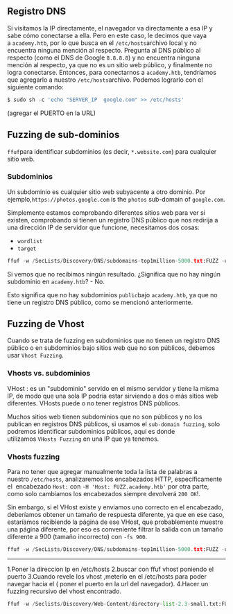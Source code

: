 ## Registro DNS 

Si visitamos la IP directamente, el navegador va directamente a esa IP y sabe cómo conectarse a ella. Pero en este caso, le decimos que vaya a `academy.htb`, por lo que busca en el `/etc/hosts`archivo local y no encuentra ninguna mención al respecto. Pregunta al DNS público al respecto (como el DNS de Google `8.8.8.8`) y no encuentra ninguna mención al respecto, ya que no es un sitio web público, y finalmente no logra conectarse. Entonces, para conectarnos a `academy.htb`, tendríamos que agregarlo a nuestro `/etc/hosts`archivo. Podemos lograrlo con el siguiente comando:

```python
$ sudo sh -c 'echo "SERVER_IP  google.com" >> /etc/hosts'
```
(agregar el PUERTO en la URL)
## Fuzzing de sub-dominios

`ffuf`para identificar subdominios (es decir, `*.website.com`) para cualquier sitio web.

### Subdominios

Un subdominio es cualquier sitio web subyacente a otro dominio. Por ejemplo,`https://photos.google.com` is the `photos` sub-domain of `google.com`.

Simplemente estamos comprobando diferentes sitios web para ver si existen, comprobando si tienen un registro DNS público que nos redirija a una dirección IP de servidor que funcione, necesitamos dos cosas:

- `wordlist`
- `target`

```python
ffuf -w /SecLists/Discovery/DNS/subdomains-top1million-5000.txt:FUZZ -u https://FUZZ.google.com/
```

Si vemos que no recibimos ningún resultado. ¿Significa que no hay ningún subdominio en `academy.htb`? - No.

Esto significa que no hay subdominios `public`bajo `academy.htb`, ya que no tiene un registro DNS público, como se mencionó anteriormente.

## Fuzzing de Vhost

Cuando se trata de fuzzing en subdominios que no tienen un registro DNS público o en subdominios bajo sitios web que no son públicos, debemos usar `Vhost Fuzzing`.
### Vhosts vs. subdominios

VHost : es un "subdominio" servido en el mismo servidor y tiene la misma IP, de modo que una sola IP podría estar sirviendo a dos o más sitios web diferentes. VHosts puede o no tener registros DNS públicos.

Muchos sitios web tienen subdominios que no son públicos y no los publican en registros DNS públicos, si usamos el `sub-domain fuzzing`, solo podremos identificar subdominios públicos, aquí es donde utilizamos `VHosts Fuzzing` en una IP que ya tenemos.

### Vhosts fuzzing

Para no tener que agregar manualmente toda la lista de palabras a nuestro `/etc/hosts`, analizaremos los encabezados HTTP, específicamente el  encabezado `Host:` con `-H 'Host: FUZZ.academy.htb'` por otra parte, como solo cambiamos los encabezados siempre devolverá `200 OK`!. 

Sin embargo, si el VHost existe y enviamos uno correcto en el encabezado, deberíamos obtener un tamaño de respuesta diferente, ya que en ese caso, estaríamos recibiendo la página de ese VHost, que probablemente muestre una página diferente, por eso es conveniente filtrar la salida con un tamaño diferente a 900 (tamaño incorrecto) con `-fs 900`.

```python
ffuf -w /SecLists/Discovery/DNS/subdomains-top1million-5000.txt:FUZZ -u http://google.com:PORT/ -H 'Host: FUZZ.google.com' -fs 900
```

--------------------

1.Poner la direccion Ip en /etc/hosts
2.buscar con ffuf vhost poniendo el puerto 
3.Cuando revele los vhost ,meterlo en el /etc/hosts para poder navegar hacia el ( poner el puerto en la url del navegador).
4.Hacer un fuzzing recursivo del vhost encontrado.
```python
ffuf -w /Seclists/Discovery/Web-Content/directory-list-2.3-small.txt:FUZZ -u http://admin.google.com:PORT/FUZZ -recursion -recursion-depth 1 -e .php -v
```


